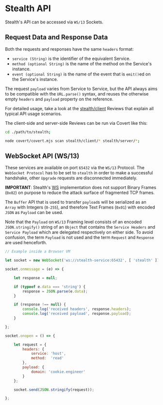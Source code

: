 
# Stealth API

Stealth's API can be accessed via `WS/13` Sockets.


## Request Data and Response Data

Both the requests and responses have the same `headers` format:

- `service (String)` is the identifier of the equivalent Service.
- `method (optional String)` is the name of the method on the Service's instance.
- `event (optional String)` is the name of the event that is `emit()`ed on the Service's instance.

The request `payload` varies from Service to Service, but the API
always aims to be compatible with the `URL.parse()` syntax, and reuses
the otherwise empty `headers` and `payload` property on the reference.

For detailed usage, take a look at the [stealth/client](/stealth/review/client)
Reviews that explain all typical API usage scenarios.

The client-side and server-side Reviews can be run via Covert like this:

```bash
cd ./path/to/stealth;

node covert/covert.mjs scan stealth/client/* stealth/server/*;
```


## WebSocket API (WS/13)

These services are available on port `65432` via the `WS/13` Protocol. The
`WebSocket Protocol` has to be set to `stealth` in order to make a successful
handshake, other `Upgrade` requests are disconnected immediately.

**IMPORTANT**: Stealth's [WS](/stealth/source/connection/WS.mjs) implementation
does not support Binary Frames (`0x02`) on purpose to reduce the attack surface
of fragmented TCP frames.

The `Buffer` API that is used to transfer `payload`s will be serialized as an `Array`
with Integers (`0-255`), and therefore Text Frames (`0x01`) with encoded `JSON`
as `Payload` can be used.

Note that the `Payload` on `WS/13` Framing level consists of an encoded `JSON.stringify()`
string of an `Object` that contains the `Service Headers` and `Service Payload` which are
delegated respectively on either side. To avoid confusion, the term `Payload` is not used
and the term `Request` and `Response` are used henceforth.


```javascript
// Example inside a Browser VM

let socket = new WebSocket('ws://stealth-service:65432', [ 'stealth' ]);

socket.onmessage = (e) => {

	let response = null;

	if (typeof e.data === 'string') {
		response = JSON.parse(e.data);
	}

	if (response !== null) {
		console.log('received headers', response.headers);
		console.log('received payload', response.payload);
	}

};

socket.onopen = () => {

	let request = {
		headers: {
			service: 'host',
			method:  'read'
		},
		payload: {
			domain: 'cookie.engineer'
		}
	};

	socket.send(JSON.stringify(request));

};
```

